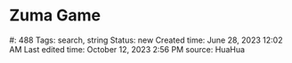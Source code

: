 # Zuma Game

#: 488
Tags: search, string
Status: new
Created time: June 28, 2023 12:02 AM
Last edited time: October 12, 2023 2:56 PM
source: HuaHua